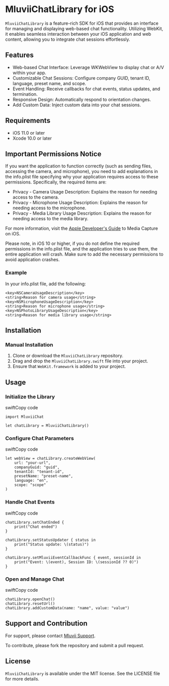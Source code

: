 MluviiChatLibrary for iOS
=========================

`MluviiChatLibrary` is a feature-rich SDK for iOS that provides an interface for managing and displaying web-based chat functionality. Utilizing WebKit, it enables seamless interaction between your iOS application and web content, allowing you to integrate chat sessions effortlessly.

Features
--------

-   Web-based Chat Interface: Leverage WKWebView to display chat or A/V within your app.
-   Customizable Chat Sessions: Configure company GUID, tenant ID, language, preset name, and scope.
-   Event Handling: Receive callbacks for chat events, status updates, and termination.
-   Responsive Design: Automatically respond to orientation changes.
-   Add Custom Data: Inject custom data into your chat sessions.

Requirements
------------

-   iOS 11.0 or later
-   Xcode 10.0 or later

Important Permissions Notice
------------
If you want the application to function correctly (such as sending files, accessing the camera, and microphone), you need to add explanations in the info.plist file specifying why your application requires access to these permissions. Specifically, the required items are:

-    Privacy - Camera Usage Description: Explains the reason for needing access to the camera.
-    Privacy - Microphone Usage Description: Explains the reason for needing access to the microphone.
-    Privacy - Media Library Usage Description: Explains the reason for needing access to the media library.

For more information, visit the [Apple Developer's Guide](https://developer.apple.com/documentation/uikit/protecting_the_user_s_privacy/requesting_access_to_protected_resources) to Media Capture on iOS.

Please note, in iOS 10 or higher, if you do not define the required permissions in the info.plist file, and the application tries to use them, the entire application will crash. Make sure to add the necessary permissions to avoid application crashes.

### Example
In your info.plist file, add the following:

```
<key>NSCameraUsageDescription</key>
<string>Reason for camera usage</string>
<key>NSMicrophoneUsageDescription</key>
<string>Reason for microphone usage</string>
<key>NSPhotoLibraryUsageDescription</key>
<string>Reason for media library usage</string>
```

Installation
------------

### Manual Installation

1.  Clone or download the `MluviiChatLibrary` repository.
2.  Drag and drop the `MluviiChatLibrary.swift` file into your project.
3.  Ensure that `WebKit.framework` is added to your project.

Usage
-----

### Initialize the Library

swiftCopy code
```
import MluviiChat

let chatLibrary = MluviiChatLibrary()
```

### Configure Chat Parameters

swiftCopy code
```
let webView = chatLibrary.createWebView(
    url: "your-url",
    companyGuid: "guid",
    tenantId: "tenant-id",
    presetName: "preset-name",
    language: "en",
    scope: "scope"
)
```

### Handle Chat Events

swiftCopy code
```
chatLibrary.setChatEnded {
    print("Chat ended")
}

chatLibrary.setStatusUpdater { status in
    print("Status update: \(status)")
}

chatLibrary.setMluviiEventCallbackFunc { event, sessionId in
    print("Event: \(event), Session ID: \(sessionId ?? 0)")
}
```

### Open and Manage Chat

swiftCopy code
```
chatLibrary.openChat()
chatLibrary.resetUrl()
chatLibrary.addCustomData(name: "name", value: "value")
```

Support and Contribution
------------------------

For support, please contact [Mluvii Support](mailto:support@mluvii.com).

To contribute, please fork the repository and submit a pull request.

License
-------

`MluviiChatLibrary` is available under the MIT license. See the LICENSE file for more details.

